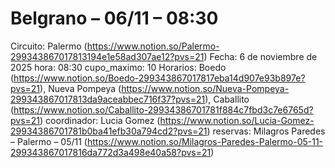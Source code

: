 # Belgrano – 06/11 – 08:30

Circuito: Palermo (https://www.notion.so/Palermo-299343867017813194e1e58ad307ae12?pvs=21)
Fecha: 6 de noviembre de 2025
hora: 08:30
cupo_maximo: 10
Horarios: Boedo (https://www.notion.so/Boedo-299343867017817eba14d907e93b897e?pvs=21), Nueva Pompeya (https://www.notion.so/Nueva-Pompeya-299343867017813da9aceabbec716f37?pvs=21), Caballito (https://www.notion.so/Caballito-29934386701781f884c7fbd3c7e6765d?pvs=21)
coordinador: Lucia Gomez (https://www.notion.so/Lucia-Gomez-29934386701781b0ba41efb30a794cd2?pvs=21)
reservas: Milagros Paredes – Palermo – 05/11 (https://www.notion.so/Milagros-Paredes-Palermo-05-11-299343867017816da772d3a498e40a58?pvs=21)